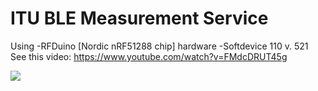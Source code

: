 ITU BLE Measurement Service
===========================
Using
-RFDuino [Nordic nRF51288 chip] hardware
-Softdevice 110 v. 521
See this video: https://www.youtube.com/watch?v=FMdcDRUT45g

![](https://github.com/EnergyFutures/ITU_BLE_Measurement_Service/img.png)
